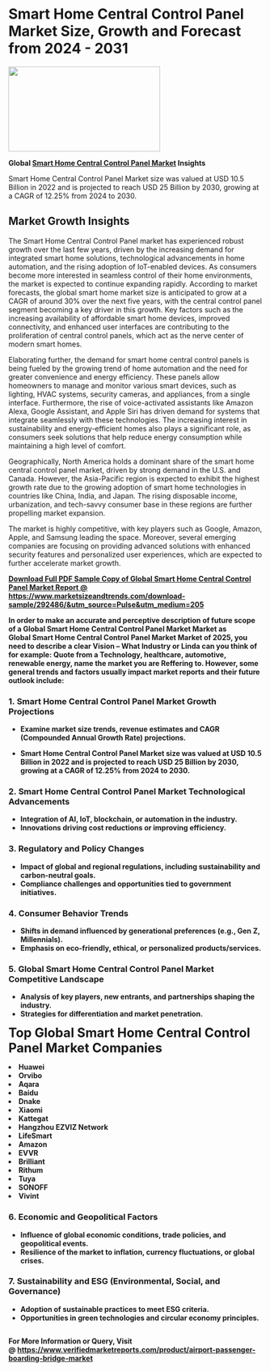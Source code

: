 <H1>Smart Home Central Control Panel Market Size, Growth and Forecast from 2024 - 2031</H1><img class="aligncenter size-medium wp-image-584254" src="https://thirdeyenews.in/wp-content/uploads/2024/09/Global-Market-Research-300x168.jpeg" alt="" width="300" height="168" /><p><strong>Global&nbsp;<a href="https://www.marketsizeandtrends.com/download-sample/292486/&amp;utm_source=Pulse&amp;utm_medium=205">Smart Home Central Control Panel Market</a> Insights</strong></p><p>Smart Home Central Control Panel Market size was valued at USD 10.5 Billion in 2022 and is projected to reach USD 25 Billion by 2030, growing at a CAGR of 12.25% from 2024 to 2030.</p><p><h2>Market Growth Insights</h2> <p>The Smart Home Central Control Panel market has experienced robust growth over the last few years, driven by the increasing demand for integrated smart home solutions, technological advancements in home automation, and the rising adoption of IoT-enabled devices. As consumers become more interested in seamless control of their home environments, the market is expected to continue expanding rapidly. According to market forecasts, the global smart home market size is anticipated to grow at a CAGR of around 30% over the next five years, with the central control panel segment becoming a key driver in this growth. Key factors such as the increasing availability of affordable smart home devices, improved connectivity, and enhanced user interfaces are contributing to the proliferation of central control panels, which act as the nerve center of modern smart homes.</p> <p><strong><a href="#"></a></strong></p> <p>Elaborating further, the demand for smart home central control panels is being fueled by the growing trend of home automation and the need for greater convenience and energy efficiency. These panels allow homeowners to manage and monitor various smart devices, such as lighting, HVAC systems, security cameras, and appliances, from a single interface. Furthermore, the rise of voice-activated assistants like Amazon Alexa, Google Assistant, and Apple Siri has driven demand for systems that integrate seamlessly with these technologies. The increasing interest in sustainability and energy-efficient homes also plays a significant role, as consumers seek solutions that help reduce energy consumption while maintaining a high level of comfort.</p> <p>Geographically, North America holds a dominant share of the smart home central control panel market, driven by strong demand in the U.S. and Canada. However, the Asia-Pacific region is expected to exhibit the highest growth rate due to the growing adoption of smart home technologies in countries like China, India, and Japan. The rising disposable income, urbanization, and tech-savvy consumer base in these regions are further propelling market expansion.</p> <p>The market is highly competitive, with key players such as Google, Amazon, Apple, and Samsung leading the space. Moreover, several emerging companies are focusing on providing advanced solutions with enhanced security features and personalized user experiences, which are expected to further accelerate market growth.</p> <p><strong><a href="#"></p><p><span class=""><strong>Download Full PDF Sample Copy of Global Smart Home Central Control Panel Market Report</strong> @ <a href="https://www.marketsizeandtrends.com/download-sample/292486/&amp;utm_source=Pulse&amp;utm_medium=205" target="_blank">https://www.marketsizeandtrends.com/download-sample/292486/&amp;utm_source=Pulse&amp;utm_medium=205</a></span></p><p>In order to make an accurate and perceptive description of future scope of a Global&nbsp;Smart Home Central Control Panel Market Market as Global&nbsp;Smart Home Central Control Panel Market Market of 2025, you need to describe a clear Vision &ndash; What Industry or Linda can you think of for example: Quote from a Technology, healthcare, automotive, renewable energy, name the market you are Reffering to. However, some general trends and factors usually impact market reports and their future outlook include:</p><h3>1.&nbsp;<strong>Smart Home Central Control Panel Market Growth Projections</strong></h3><ul><li>Examine market size trends, revenue estimates and CAGR (Compounded Annual Growth Rate) projections.</li><li><p>Smart Home Central Control Panel Market size was valued at USD 10.5 Billion in 2022 and is projected to reach USD 25 Billion by 2030, growing at a CAGR of 12.25% from 2024 to 2030.</p></li></ul><h3>2.&nbsp;<strong>Smart Home Central Control Panel Market Technological Advancements</strong></h3><ul><li>Integration of AI, IoT, blockchain, or automation in the industry.</li><li>Innovations driving cost reductions or improving efficiency.</li></ul><h3>3.&nbsp;<strong>Regulatory and Policy Changes</strong></h3><ul><li>Impact of global and regional regulations, including sustainability and carbon-neutral goals.</li><li>Compliance challenges and opportunities tied to government initiatives.</li></ul><h3>4.&nbsp;<strong>Consumer Behavior Trends</strong></h3><ul><li>Shifts in demand influenced by generational preferences (e.g., Gen Z, Millennials).</li><li>Emphasis on eco-friendly, ethical, or personalized products/services.</li></ul><h3>5.&nbsp;<strong>Global Smart Home Central Control Panel Market Competitive Landscape</strong></h3><ul><li>Analysis of key players, new entrants, and partnerships shaping the industry.</li><li>Strategies for differentiation and market penetration.</li></ul><p data-pm-slice="1 1 []"><span style="color: inherit; font-family: inherit; font-size: 25px;">Top Global Smart Home Central Control Panel Market Companies</span></p><div class="" data-test-id=""><p><li>Huawei</li><li> Orvibo</li><li> Aqara</li><li> Baidu</li><li> Dnake</li><li> Xiaomi</li><li> Kattegat</li><li> Hangzhou EZVIZ Network</li><li> LifeSmart</li><li> Amazon</li><li> EVVR</li><li> Brilliant</li><li> Rithum</li><li> Tuya</li><li> SONOFF</li><li> Vivint</li></p></div><h3>6.&nbsp;<strong>Economic and Geopolitical Factors</strong></h3><ul><li>Influence of global economic conditions, trade policies, and geopolitical events.</li><li>Resilience of the market to inflation, currency fluctuations, or global crises.</li></ul><h3>7.&nbsp;<strong>Sustainability and ESG (Environmental, Social, and Governance)</strong></h3><ul><li>Adoption of sustainable practices to meet ESG criteria.</li><li>Opportunities in green technologies and circular economy principles.</li></ul><h2><strong style="font-size: 14px;">For More Information or Query, Visit @&nbsp;</strong><a style="background-color: #ffffff; font-size: 14px;" href="https://www.marketsizeandtrends.com/report/smart-home-central-control-panel-market/" target="_blank">https://www.verifiedmarketreports.com/product/airport-passenger-boarding-bridge-market</a></h2>
